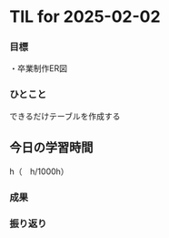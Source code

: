 # TIL for 2025-02-02

### 目標  
・卒業制作ER図

### ひとこと
できるだけテーブルを作成する

## 今日の学習時間

  h（　h/1000h）
  
### 成果
 
### 振り返り 
